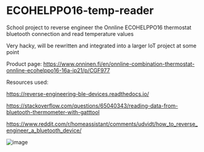 # ECOHELPPO16-temp-reader

School project to reverse engineer the Onnline ECOHELPPO16 thermostat bluetooth connection and read temperature values

Very hacky, will be rewritten and integrated into a larger IoT project at some point

Product page: https://www.onninen.fi/en/onnline-combination-thermostat-onnline-ecohelppo16-16a-ip21/p/CGF977

Resources used:

https://reverse-engineering-ble-devices.readthedocs.io/

https://stackoverflow.com/questions/65040343/reading-data-from-bluetooth-thermometer-with-gatttool

https://www.reddit.com/r/homeassistant/comments/udvidt/how_to_reverse_engineer_a_bluetooth_device/

![image](https://user-images.githubusercontent.com/77704710/192360658-756a7876-b7ef-41ec-84b2-2c66215235d4.png)

